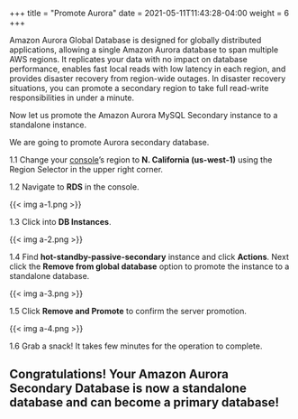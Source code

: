 +++
title = "Promote Aurora"
date =  2021-05-11T11:43:28-04:00
weight = 6
+++

Amazon Aurora Global Database is designed for globally distributed applications, allowing a single Amazon Aurora database to span multiple AWS regions. It replicates your data with no impact on database performance, enables fast local reads with low latency in each region, and provides disaster recovery from region-wide outages. In disaster recovery situations, you can promote a secondary region to take full read-write responsibilities in under a minute.

Now let us promote the Amazon Aurora MySQL Secondary instance to a standalone instance.

We are going to promote Aurora secondary database.

1.1 Change your [console](https://us-west-1.console.aws.amazon.com/console)’s region to **N. California (us-west-1)** using the Region Selector in the upper right corner.

1.2 Navigate to **RDS** in the console.

{{< img a-1.png >}}

1.3 Click into **DB Instances**.

{{< img a-2.png >}}

1.4 Find **hot-standby-passive-secondary** instance and click **Actions**. Next click the **Remove from global database** option to promote the instance to a standalone database.

{{< img a-3.png >}}

1.5 Click **Remove and Promote** to confirm the server promotion.

{{< img a-4.png >}}

1.6 Grab a snack! It takes few minutes for the operation to complete.

## Congratulations! Your Amazon Aurora Secondary Database is now a standalone database and can become a primary database!
